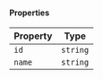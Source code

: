 #### Properties

| Property                 | Type     |
| ------------------------ | -------- |
| <a id="id"></a> `id`     | `string` |
| <a id="name"></a> `name` | `string` |
